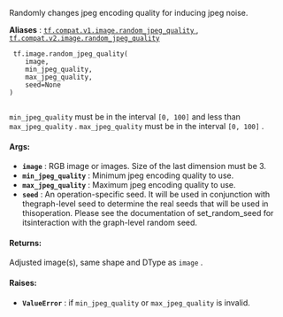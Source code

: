 Randomly changes jpeg encoding quality for inducing jpeg noise.

**Aliases** : [ `tf.compat.v1.image.random_jpeg_quality` ](/api_docs/python/tf/image/random_jpeg_quality), [ `tf.compat.v2.image.random_jpeg_quality` ](/api_docs/python/tf/image/random_jpeg_quality)

```
 tf.image.random_jpeg_quality(
    image,
    min_jpeg_quality,
    max_jpeg_quality,
    seed=None
)
 
```

 `min_jpeg_quality`  must be in the interval  `[0, 100]`  and less than `max_jpeg_quality` . `max_jpeg_quality`  must be in the interval  `[0, 100]` .

#### Args:
- **`image`** : RGB image or images. Size of the last dimension must be 3.
- **`min_jpeg_quality`** : Minimum jpeg encoding quality to use.
- **`max_jpeg_quality`** : Maximum jpeg encoding quality to use.
- **`seed`** : An operation-specific seed. It will be used in conjunction with thegraph-level seed to determine the real seeds that will be used in thisoperation. Please see the documentation of set_random_seed for itsinteraction with the graph-level random seed.


#### Returns:
Adjusted image(s), same shape and DType as  `image` .

#### Raises:
- **`ValueError`** : if  `min_jpeg_quality`  or  `max_jpeg_quality`  is invalid.
